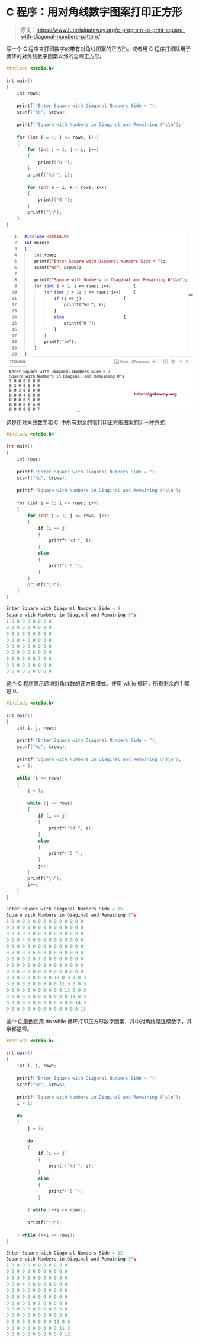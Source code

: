 # C 程序：用对角线数字图案打印正方形

> 原文：<https://www.tutorialgateway.org/c-program-to-print-square-with-diagonal-numbers-pattern/>

写一个 C 程序来打印数字的带有对角线图案的正方形。或者用 C 程序打印除用于循环的对角线数字图案以外的全零正方形。

```c
#include <stdio.h>

int main()
{
	int rows;

	printf("Enter Square with Diagonal Numbers Side = ");
	scanf("%d", &rows);

	printf("Square with Numbers in Diaginal and Remaining 0's\n");

	for (int i = 1; i <= rows; i++)
	{
		for (int j = 1; j < i; j++)
		{
			printf("0 ");
		}
		printf("%d ", i);

		for (int k = i; k < rows; k++)
		{
			printf("0 ");
		}
		printf("\n");
	}
}
```

![C Program to Print Square With Diagonal Numbers Pattern](img/158419cce0c10b2281c9ad12df983210.png)

这是用对角线数字和 C. 中所有剩余的零打印正方形图案的另一种方式

```c
#include <stdio.h>

int main()
{
	int rows;

	printf("Enter Square with Diagonal Numbers Side = ");
	scanf("%d", &rows);

	printf("Square with Numbers in Diaginal and Remaining 0's\n");

	for (int i = 1; i <= rows; i++)
	{
		for (int j = 1; j <= rows; j++)
		{
			if (i == j)
			{
				printf("%d ", i);
			}
			else
			{
				printf("0 ");
			}
		}
		printf("\n");
	}
}
```

```c
Enter Square with Diagonal Numbers Side = 9
Square with Numbers in Diaginal and Remaining 0's
1 0 0 0 0 0 0 0 0 
0 2 0 0 0 0 0 0 0 
0 0 3 0 0 0 0 0 0 
0 0 0 4 0 0 0 0 0 
0 0 0 0 5 0 0 0 0 
0 0 0 0 0 6 0 0 0 
0 0 0 0 0 0 7 0 0 
0 0 0 0 0 0 0 8 0 
0 0 0 0 0 0 0 0 9 
```

这个 C 程序显示递增对角线数的正方形模式。使用 while 循环，所有剩余的 1 都是 0。

```c
#include <stdio.h>

int main()
{
	int i, j, rows;

	printf("Enter Square with Diagonal Numbers Side = ");
	scanf("%d", &rows);

	printf("Square with Numbers in Diaginal and Remaining 0's\n");
	i = 1;

	while (i <= rows)
	{
		j = 1;

		while (j <= rows)
		{
			if (i == j)
			{
				printf("%d ", i);
			}
			else
			{
				printf("0 ");
			}
			j++;
		}
		printf("\n");
		i++;
	}
}
```

```c
Enter Square with Diagonal Numbers Side = 15
Square with Numbers in Diaginal and Remaining 0's
1 0 0 0 0 0 0 0 0 0 0 0 0 0 0 
0 2 0 0 0 0 0 0 0 0 0 0 0 0 0 
0 0 3 0 0 0 0 0 0 0 0 0 0 0 0 
0 0 0 4 0 0 0 0 0 0 0 0 0 0 0 
0 0 0 0 5 0 0 0 0 0 0 0 0 0 0 
0 0 0 0 0 6 0 0 0 0 0 0 0 0 0 
0 0 0 0 0 0 7 0 0 0 0 0 0 0 0 
0 0 0 0 0 0 0 8 0 0 0 0 0 0 0 
0 0 0 0 0 0 0 0 9 0 0 0 0 0 0 
0 0 0 0 0 0 0 0 0 10 0 0 0 0 0 
0 0 0 0 0 0 0 0 0 0 11 0 0 0 0 
0 0 0 0 0 0 0 0 0 0 0 12 0 0 0 
0 0 0 0 0 0 0 0 0 0 0 0 13 0 0 
0 0 0 0 0 0 0 0 0 0 0 0 0 14 0 
0 0 0 0 0 0 0 0 0 0 0 0 0 0 15 
```

这个 [C 示例](https://www.tutorialgateway.org/c-programming-examples/)使用 do while 循环打印正方形数字图案，其中对角线是连续数字，其余都是零。

```c
#include <stdio.h>

int main()
{
	int i, j, rows;

	printf("Enter Square with Diagonal Numbers Side = ");
	scanf("%d", &rows);

	printf("Square with Numbers in Diaginal and Remaining 0's\n");
	i = 1;

	do
	{
		j = 1;

		do
		{
			if (i == j)
			{
				printf("%d ", i);
			}
			else
			{
				printf("0 ");
			}

		} while (++j <= rows);

		printf("\n");

	} while (++i <= rows);
}
```

```c
Enter Square with Diagonal Numbers Side = 12
Square with Numbers in Diaginal and Remaining 0's
1 0 0 0 0 0 0 0 0 0 0 0 
0 2 0 0 0 0 0 0 0 0 0 0 
0 0 3 0 0 0 0 0 0 0 0 0 
0 0 0 4 0 0 0 0 0 0 0 0 
0 0 0 0 5 0 0 0 0 0 0 0 
0 0 0 0 0 6 0 0 0 0 0 0 
0 0 0 0 0 0 7 0 0 0 0 0 
0 0 0 0 0 0 0 8 0 0 0 0 
0 0 0 0 0 0 0 0 9 0 0 0 
0 0 0 0 0 0 0 0 0 10 0 0 
0 0 0 0 0 0 0 0 0 0 11 0 
0 0 0 0 0 0 0 0 0 0 0 12 
```